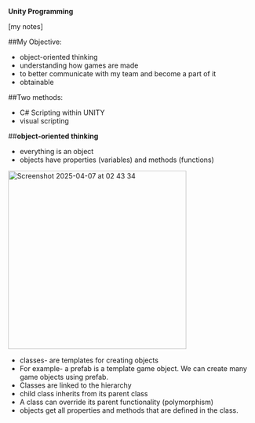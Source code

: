 **Unity Programming**

[my notes]

##My Objective:
- object-oriented thinking
- understanding how games are made
- to better communicate with my team and become a part of it
- obtainable

##Two methods:
- C# Scripting within UNITY
- visual scripting

##**object-oriented thinking**
- everything is an object
- objects have properties (variables) and methods (functions)


<img width="363" alt="Screenshot 2025-04-07 at 02 43 34" src="https://github.com/user-attachments/assets/aec38bd8-e138-438f-9f13-a62d5ff25651" />

- classes- are templates for creating objects
- For example- a prefab is a template game object. We can create many game objects using prefab.
- Classes are linked to the hierarchy
- child class inherits from its parent class
- A class can override its parent functionality (polymorphism)
- objects get all properties and methods that are defined in the class.

